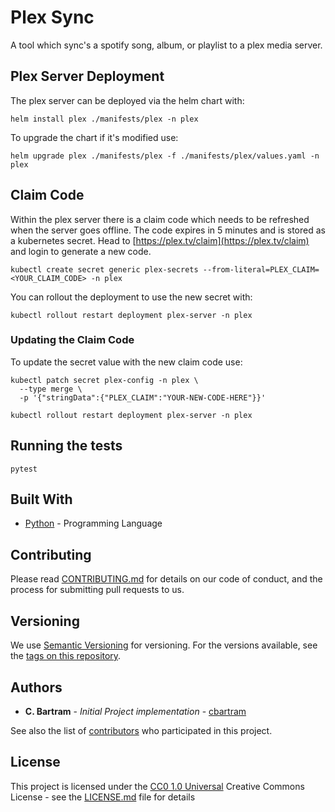 # Plex Sync

A tool which sync's a spotify song, album, or playlist to a plex media server.

## Plex Server Deployment

The plex server can be deployed via the helm chart with: 

`helm install plex ./manifests/plex -n plex`

To upgrade the chart if it's modified use:

`helm upgrade plex ./manifests/plex -f ./manifests/plex/values.yaml -n plex`

## Claim Code

Within the plex server there is a claim code which needs to be refreshed when the server goes offline. The code expires
in 5 minutes and is stored as a kubernetes secret.  Head to [https://plex.tv/claim](https://plex.tv/claim) and login to generate a new code. 

`kubectl create secret generic plex-secrets --from-literal=PLEX_CLAIM=<YOUR_CLAIM_CODE> -n plex`

You can rollout the deployment to use the new secret with: 

`kubectl rollout restart deployment plex-server -n plex`

### Updating the Claim Code

To update the secret value with the new claim code use:

```shell
kubectl patch secret plex-config -n plex \
  --type merge \
  -p '{"stringData":{"PLEX_CLAIM":"YOUR-NEW-CODE-HERE"}}'

kubectl rollout restart deployment plex-server -n plex
```

## Running the tests

`pytest`

## Built With

- [Python](https://go.dev/doc/install) - Programming Language

## Contributing

Please read [CONTRIBUTING.md](CONTRIBUTING.md) for details on our code
of conduct, and the process for submitting pull requests to us.

## Versioning

We use [Semantic Versioning](http://semver.org/) for versioning. For the versions
available, see the [tags on this
repository](https://github.com/cbartram/kraken-loader-plugin/tags).

## Authors

- **C. Bartram** - *Initial Project implementation* - [cbartram](https://github.com/cbartram)

See also the list of
[contributors](https://github.com/PurpleBooth/a-good-readme-template/contributors)
who participated in this project.

## License

This project is licensed under the [CC0 1.0 Universal](LICENSE.md)
Creative Commons License - see the [LICENSE.md](LICENSE.md) file for
details

